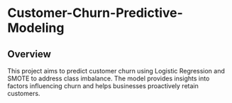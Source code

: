 # Customer-Churn-Predictive-Modeling
## Overview
This project aims to predict customer churn using Logistic Regression and SMOTE to address class imbalance. The model provides insights into factors influencing churn and helps businesses proactively retain customers.
